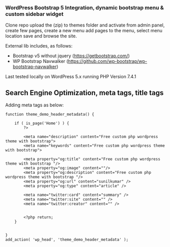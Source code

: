 ### WordPress Bootstrap 5 Integration, dynamic bootstrap menu & custom sidebar widget

Clone repo upload the (zip) to themes folder and activate from admin panel, create few pages, create a new menu add pages to the menu, select menu location save and browse the site.

External lib includes, as follows: 

- Bootstrap v5 without jquery (https://getbootstrap.com/)
- WP Bootstrap Navwalker (https://github.com/wp-bootstrap/wp-bootstrap-navwalker)

Last tested locally on WordPress 5.x running PHP Version 7.4.1

## Search Engine Optimization, meta tags, title tags

Adding meta tags as below:

```
function theme_demo_header_metadata() {

    if ( is_page('Home') ) { 
        ?>
        
        <meta name="description" content="Free custom php wordpress theme with bootstrap">
        <meta name="keywords" content="Free custom php wordpress theme with bootstrap">
        
        <meta property="og:title" content="Free custom php wordpress theme with bootstrap "/>
        <meta property="og:image" content=""/>
        <meta property="og:description" content="Free custom php wordpress theme with bootstrap "/>
        <meta property="og:url" content="sunilkumar" />
        <meta property="og:type" content="article" />

        <meta name="twitter:card" content="summary" />
        <meta name="twitter:site" content="" />
        <meta name="twitter:creator" content="" />
        
        
        <?php return; 
    }

  
}
add_action( 'wp_head', 'theme_demo_header_metadata' );
```


